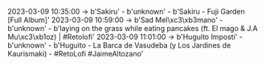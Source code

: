 2023-03-09 10:35:00 -> b'Sakiru' - b'unknown' - b'Sakiru - Fuji Garden [Full Album]'
2023-03-09 10:59:00 -> b'Sad Mel\xc3\xb3mano' - b'unknown' - b'laying on the grass while eating pancakes (ft. El mago & J.A Mu\xc3\xb1oz)  |  #Retolofi'
2023-03-09 11:01:00 -> b'Huguito Imposti' - b'unknown' - b'Huguito -  La Barca de Vasudeba (y Los Jardines de Kaurismaki) - #RetoLofi #JaimeAltozano'
